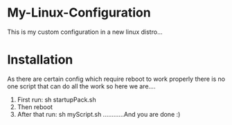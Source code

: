 # My-Linux-Configuration
This is my custom configuration in a new linux distro...

# Installation
As there are certain config which require reboot to work properly there is no one script that can do all the work so here we are....

1. First run: sh startupPack.sh
2. Then reboot
3. After that run: sh myScript.sh
............And you are done :)
